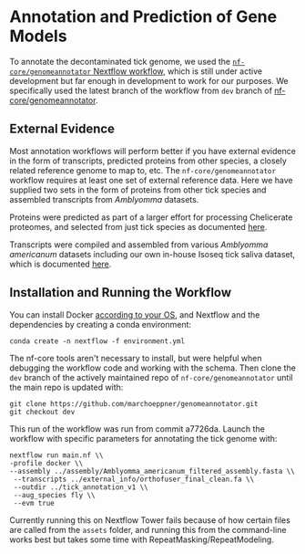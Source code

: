 # Annotation and Prediction of Gene Models
To annotate the decontaminated tick genome, we used the [`nf-core/genomeannotator` Nextflow workflow](https://nf-co.re/genomeannotator/dev/), which is still under active development but far enough in development to work for our purposes. We specifically used the latest branch of the workflow from `dev` branch of [nf-core/genomeannotator](https://github.com/marchoeppner/genomeannotator).

## External Evidence
Most annotation workflows will perform better if you have external evidence in the form of transcripts, predicted proteins from other species, a closely related reference genome to map to, etc. The `nf-core/genomeannotator` workflow requires at least one set of external reference data. Here we have supplied two sets in the form of proteins from other tick species and assembled transcripts from _Amblyomma_ datasets.

Proteins were predicted as part of a larger effort for processing Chelicerate proteomes, and selected from just tick species as documented [here](https://github.com/Arcadia-Science/2023-chelicerate-analysis).

Transcripts were compiled and assembled from various _Amblyomma americanum_ datasets including our own in-house Isoseq tick saliva dataset, which is documented [here](https://github.com/Arcadia-Science/2023-amblyomma-americanum-txome-assembly).

## Installation and Running the Workflow
You can install Docker [according to your OS](https://docs.docker.com/engine/install/), and Nextflow and the dependencies by creating a conda environment:
```
conda create -n nextflow -f environment.yml
```

The nf-core tools aren't necessary to install, but were helpful when debugging the workflow code and working with the schema. Then clone the `dev` branch of the actively maintained repo of `nf-core/genomeannotator` until the main repo is updated with:
```
git clone https://github.com/marchoeppner/genomeannotator.git
git checkout dev
```

This run of the workflow was run from commit a7726da. Launch the workflow with specific parameters for annotating the tick genome with:
```
nextflow run main.nf \\
-profile docker \\
--assembly ../assembly/Amblyomma_americanum_filtered_assembly.fasta \\
 --transcripts ../external_info/orthofuser_final_clean.fa \\
 --outdir ../tick_annotation_v1 \\
 --aug_species fly \\
 --evm true
```

Currently running this on Nextflow Tower fails because of how certain files are called from the `assets` folder, and running this from the command-line works best but takes some time with RepeatMasking/RepeatModeling.
